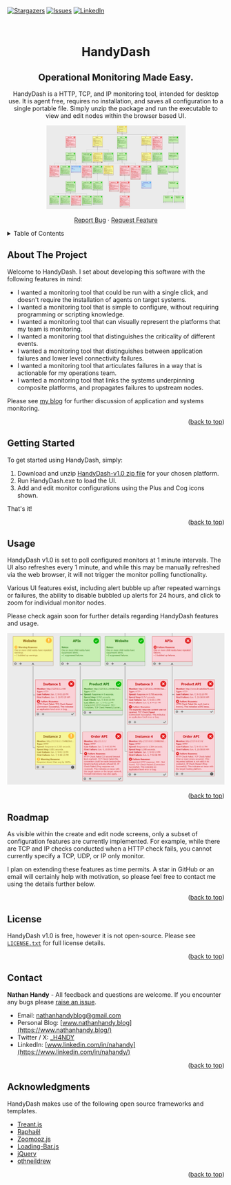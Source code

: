 

<!-- Improved compatibility of back to top link: See: https://github.com/othneildrew/Best-README-Template/pull/73 -->
<a name="readme-top"></a>

<!-- PROJECT SHIELDS -->
<!--
*** I'm using markdown "reference style" links for readability.
*** Reference links are enclosed in brackets [ ] instead of parentheses ( ).
*** See the bottom of this document for the declaration of the reference variables
*** for contributors-url, forks-url, etc. This is an optional, concise syntax you may use.
*** https://www.markdownguide.org/basic-syntax/#reference-style-links
-->
[![Stargazers][stars-shield]][stars-url]
[![Issues][issues-shield]][issues-url]
[![LinkedIn][linkedin-shield]][linkedin-url]


<!-- PROJECT LOGO -->
<br />
<div align="center">

  <h1 align="center">HandyDash</h1>
  <h2 align="center">Operational Monitoring Made Easy.</h2>

  <p align="center">
    HandyDash is a HTTP, TCP, and IP monitoring tool, intended for desktop use. It is agent free, requires no installation, and saves all configuration to a single portable file. Simply unzip the package and run the executable to view and edit nodes within the browser based UI. 
  </p>  
  
  <a href="https://github.com/Nathan-Handy/HandyDash">
    <img src="images/logo.png" alt="Logo" width="323" height="194">
  </a>
  
  <p>
    <a href="https://github.com/Nathan-Handy/HandyDash/issues/new?labels=bug&template=bug-report---.md">Report Bug</a>
    ·
    <a href="https://github.com/Nathan-Handy/HandyDash/issues/new?labels=enhancement&template=feature-request---.md">Request Feature</a>
  </p>
  
</div>



<!-- TABLE OF CONTENTS -->
<details>
  <summary>Table of Contents</summary>
  <ol>
    <li>
      <a href="#about-the-project">About </a>
    </li>
    <li>
      <a href="#getting-started">Getting Started</a>
    </li>
    <li><a href="#usage">Usage</a></li>
    <li><a href="#roadmap">Roadmap</a></li>
    <li><a href="#license">License</a></li>
    <li><a href="#contact">Contact</a></li>
    <li><a href="#acknowledgments">Acknowledgments</a></li>
  </ol>
</details>



<!-- ABOUT THE PROJECT -->
## About The Project

Welcome to HandyDash. I set about developing this software with the following features in mind:

* I wanted a monitoring tool that could be run with a single click, and doesn't require the installation of agents on target systems.
* I wanted a monitoring tool that is simple to configure, without requiring programming or scripting knowledge.  
* I wanted a monitoring tool that can visually represent the platforms that my team is monitoring.
* I wanted a monitoring tool that distinguishes the criticality of different events.
* I wanted a monitoring tool that distinguishes between application failures and lower level connectivity failures.
* I wanted a monitoring tool that articulates failures in a way that is actionable for my operations team.
* I wanted a monitoring tool that links the systems underpinning composite platforms, and propagates failures to upstream nodes.

Please see [my blog](https://www.nathanhandy.blog/articles/) for further discussion of application and systems monitoring.

<p align="right">(<a href="#readme-top">back to top</a>)</p>



<!-- GETTING STARTED -->
## Getting Started

To get started using HandyDash, simply:

1. Download and unzip <a href="https://github.com/Nathan-Handy/HandyDash/releases/tag/v1.0">HandyDash-v1.0 zip file</a> for your chosen platform.
2. Run HandyDash.exe to load the UI.
3. Add and edit monitor configurations using the Plus and Cog icons shown.

That's it!


<p align="right">(<a href="#readme-top">back to top</a>)</p>



<!-- USAGE EXAMPLES -->
## Usage

HandyDash v1.0 is set to poll configured monitors at 1 minute intervals. The UI also refreshes every 1 minute, and while this may be manually refreshed via the web browser, it will not trigger the monitor polling functionality. 

Various UI features exist, including alert bubble up after repeated warnings or failures, the ability to disable bubbled up alerts for 24 hours, and click to zoom for individual monitor nodes.

Please check again soon for further details regarding HandyDash features and usage.

<img src="images/screenshot-overview.png" alt="Screenshot">

<p align="right">(<a href="#readme-top">back to top</a>)</p>



<!-- ROADMAP -->
## Roadmap

As visible within the create and edit node screens, only a subset of configuration features are currently implemented. For example, while there are TCP and IP checks conducted when a HTTP check fails, you cannot currently specify a TCP, UDP, or IP only monitor.

I plan on extending these features as time permits. A star in GitHub or an email will certainly help with motivation, so please feel free to contact me using the details further below.

<p align="right">(<a href="#readme-top">back to top</a>)</p>



<!-- LICENSE -->
## License

HandyDash v1.0 is free, however it is not open-source. Please see <a href="https://github.com/Nathan-Handy/HandyDash/blob/main/license/License-HandyDash-v1.0.txt">`LICENSE.txt`</a> for full license details.

<p align="right">(<a href="#readme-top">back to top</a>)</p>



<!-- CONTACT -->
## Contact

**Nathan Handy** - All feedback and questions are welcome. If you encounter any bugs please [raise an issue](https://github.com/Nathan-Handy/HandyDash/issues).

* Email: nathanhandyblog@gmail.com
* Personal Blog: [www.nathanhandy.blog](https://www.nathanhandy.blog/)
* Twitter / X: [_H4NDY](https://x.com/_H4NDY)
* LinkedIn: [www.linkedin.com/in/nahandy](https://www.linkedin.com/in/nahandy/)

<p align="right">(<a href="#readme-top">back to top</a>)</p>



<!-- ACKNOWLEDGMENTS -->
## Acknowledgments

HandyDash makes use of the following open source frameworks and templates.

* [Treant.js](https://fperucic.github.io/treant-js/)
* [Raphaël](https://github.com/DmitryBaranovskiy/raphael)
* [Zoomooz.js](https://jaukia.github.io/zoomooz/)
* [Loading-Bar.js](https://loading.io/progress/) 
* [jQuery](https://jquery.com)
* [othneildrew](https://github.com/othneildrew/Best-README-Template)


<p align="right">(<a href="#readme-top">back to top</a>)</p>



<!-- MARKDOWN LINKS & IMAGES -->
<!-- https://www.markdownguide.org/basic-syntax/#reference-style-links -->
[stars-shield]: https://img.shields.io/github/stars/Nathan-Handy/HandyDash.svg?style=for-the-badge
[stars-url]: https://github.com/Nathan-Handy/HandyDash/stargazers
[issues-shield]: https://img.shields.io/github/issues/Nathan-Handy/HandyDash.svg?style=for-the-badge
[issues-url]: https://github.com/Nathan-Handy/HandyDash/issues
[license-shield]: https://img.shields.io/github/license/Nathan-Handy/HandyDash.svg?style=for-the-badge
[license-url]: https://github.com/Nathan-Handy/HandyDash/blob/master/LICENSE.txt
[linkedin-shield]: https://img.shields.io/badge/-LinkedIn-black.svg?style=for-the-badge&logo=linkedin&colorB=555
[linkedin-url]: https://www.linkedin.com/in/nahandy/
[product-screenshot]: images/screenshot.png
